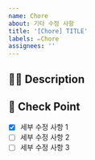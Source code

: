 ```yaml
---
name: Chore
about: 기타 수정 사항
title: '[Chore] TITLE'
labels: ✏️Chore
assignees: ''
---
```


## 🤷‍♂️ Description

<!-- 수정사항에 대해 작성해 주세요. -->

## 📝 Check Point

<!-- 세부 수정 사항을 리스트로 작성해주세요. -->

- [x] 세부 수정 사항 1
- [ ] 세부 수정 사항 2
- [ ] 세부 수정 사항 3

